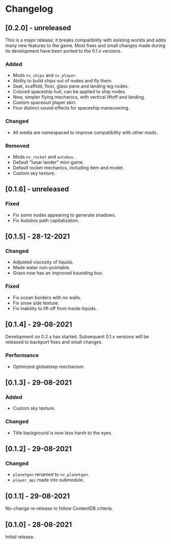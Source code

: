 # Changelog
## [0.2.0] - unreleased
This is a major release; it breaks compatibility with existing worlds and adds
many new features to the game. Most fixes and small changes made during its
development have been ported to the 0.1.x versions.

### Added
 - Mods `nv_ships` and `nv_player`.
 - Ability to build ships out of nodes and fly them.
 - Seat, scaffold, floor, glass pane and landing leg nodes.
 - Colored spaceship hull, can be applied to ship nodes.
 - New, simpler flying mechanics, with vertical liftoff and landing.
 - Custom spacesuit player skin.
 - Four distinct sound effects for spaceship maneuvering.

### Changed
 - All media are namespaced to improve compatibility with other mods.

### Removed
 - Mods `nv_rocket` and `autobox`.
 - Default "lunar lander" mini-game.
 - Default rocket mechanics, including item and model.
 - Custom sky texture.

## [0.1.6] - unreleased
### Fixed
 - Fix some nodes appearing to generate shadows.
 - Fix Autobox path capitalization.

## [0.1.5] - 28-12-2021
### Changed
 - Adjusted viscosity of liquids.
 - Made water non-pointable.
 - Grass now has an improved bounding box.

### Fixed
 - Fix ocean borders with no walls.
 - Fix snow side texture.
 - Fix inability to lift off from inside liquids.

## [0.1.4] - 29-08-2021
Development on 0.2.x has started. Subsequent 0.1.x versions will be released to
backport fixes and small changes.

### Performance
 - Optimized globalstep mechanism.

## [0.1.3] - 29-08-2021
### Added
 - Custom sky texture.

### Changed
 - Title background is now less harsh to the eyes.

## [0.1.2] - 29-08-2021
### Changed
 - `planetgen` renamed to `nv_planetgen`.
 - `player_api` made into submodule.

## [0.1.1] - 29-08-2021
No-change re-release to follow ContentDB criteria.

## [0.1.0] - 28-08-2021
Initial release.
